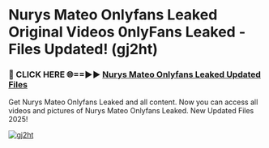 # Nurys Mateo Onlyfans Leaked Original Videos 0nlyFans Leaked - Files Updated! (gj2ht)

<h3>🔴 CLICK HERE 🌐==►► <a href="https://tinyurl.com/ms9xzufz" rel="nofollow">Nurys Mateo Onlyfans Leaked Updated Files</a></h3>

Get Nurys Mateo Onlyfans Leaked and all content. Now you can access all videos and pictures of Nurys Mateo Onlyfans Leaked. New Updated Files 2025!

[![gj2ht](https://i.imgur.com/PQ7UWWw.gif)](https://tinyurl.com/ms9xzufz)
